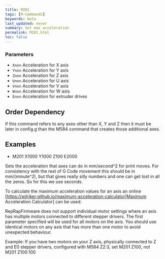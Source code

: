```yaml
---
title: M201
tags: [M-Commands] 
keywords: beta 
last_updated: never 
summary: Set max acceleration 
permalink: M201.html
toc: false 
---
```



### Parameters

* `Xnnn` Acceleration for X axis
* `Ynnn` Acceleration for Y axis
* `Znnn` Acceleration for Z axis
* `Unnn` Acceleration for U axis
* `Vnnn` Acceleration for V axis
* `Wnnn` Acceleration for W axis
* `Ennn` Acceleration for extruder drives

## Order Dependency

If this command refers to any axes other than X, Y and Z then it must be later in config.g than the M584 command that creates those additional axes.

## Examples

* M201 X1000 Y1000 Z100 E2000

Sets the acceleration that axes can do in mm/second^2 for print moves. For consistency with the rest of G Code movement this should be in mm/(minute^2), but that gives really silly numbers and one can get lost in all the zeros. So for this we use seconds.

To calculate the maximum acceleration values for an axis an online [https://wilriker.github.io/maximum-acceleration-calculator|Maximum Acceleration Calculator] can be used.

RepRapFirmware does not support individual motor settings where an axis has multiple motors connected to different stepper drivers. The first parameter specified will be used for all motors on the axis. You should use identical motors on any axis that has more than one motor to avoid unexpected behaviour.

Example: If you have two motors on your Z axis, physically connected to Z and E0 stepper drivers, configured with M584 Z2:3, set M201 Z100, not M201 Z100:100

